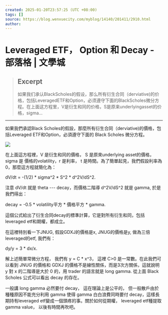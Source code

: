 ```yaml
---
created: 2025-01-20T23:57:25 (UTC +08:00)
tags: []
source: https://blog.wenxuecity.com/myblog/14140/201411/2910.html
author: 
---
```


# Leveraged ETF， Option 和 Decay - 部落格 | 文學城

> ## Excerpt
> 如果我们承认BlackScholes的假设，那么所有衍生合同（derviative)的价格，包括LeveragedETF和Option，必须遵守下面的BlackScholes微分方程。在上面这方程里，V是衍生和同的价格，S是原来underlyingasset的价格，sigma...

---
如果我們承認Black Scholes的假設，那麼所有衍生合同（derviative)的價格，包括Leveraged ETF和Option，必須遵守下面的 Black Scholes 微分方程。

![](http://upload.wikimedia.org/math/5/e/f/5ef2fa747d3a5d684ae67bdc7236e6d4.png)

在上面這方程裡，V 是衍生和同的價格， S 是原來underlying asset的價格，sigma 是 價格的volatility，r 是利率， t 是時間。為了簡單起見，我們假設利率為0，那麼這方程就簡化為：

dV/dt = -(1/2) \* sigma^2 \* S^2 \* d^2V/dS^2.

注意 dV/dt 就是 theta --- decay，而價格二階導 d^2V/dS^2 就是 gamma, 於是我們得出：

decay = -0.5 \* volatility平方 \* 價格平方 \* gamma.

這個公式給出了衍生合同decay的標準計算，它是對所有衍生和同，包括leveraged etf和期權，都成立。

在這裡特別看一下JNUG, 假設GDXJ的價格是x, JNUG的價格是y, 做為三倍leveraged的etf, 我們有：

dy/y = 3 \* dx/x.

解上述簡單常微分方程， 我們有 y = C \* x^3， 這裡 C>0 是一常數。在此我們可以看到 JNUG 的價格和 GDXJ 的價格不是線性關係，而是3次方關係，這就說明 y 對 x 的二階導是大於 0 的，用 trader 的語言就是 long gamma. 從上面 Black Scholes 公式可以看出 decay 的存在。

一般講 long gamma 必然要付 decay， 這在理論上是公平的， 但一般散戶由於種種原因不能充分利用 gamma 使得 gamma 白白浪費同時要付 decay，這樣長期持有leveraged etf變成一個頭疼的事。關於如何從期權， leveraged etf種提取 gamma value， 以後有時間再吹吧。
